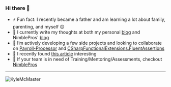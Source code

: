 ### Hi there 👋

- ⚡ Fun fact: I recently became a father and am learning a lot about family, parenting, and myself 😊
- 🔭 I currently write my thoughts at both my personal [blog](https://www.kylemcmaster.com/) and NimblePros' [blog](https://blog.nimblepros.com/)
- 👯 I’m actively developing a few side projects and looking to collaborate on [Payroll-Processor](https://github.com/KyleMcMaster/payroll-processor) and [CSharpFunctionalExtensions.FluentAssertions](https://github.com/NitroDevs/CSharpFunctionalExtensions.FluentAssertions)
- 📖 I recently found [this article](https://ardalis.com/clean-architecture-asp-net-core/) interesting
- 🎲 If your team is in need of Training/Mentoring/Assessments, checkout [NimblePros](https://nimblepros.com/)

<hr />

<p>
  <img align="center" src="https://github-readme-stats.vercel.app/api?username=KyleMcMaster&show_icons=true&theme=dark" alt="KyleMcMaster" />
<p/>

<!--
**KyleMcMaster/KyleMcMaster** is a ✨ _special_ ✨ repository because its `README.md` (this file) appears on your GitHub profile.

Here are some ideas to get you started:

- 🔭 I’m currently working on converting data layers frin EF to EF Core.
- 🌱 I’m currently learning something new everyday 
- 👯 I’m looking to collaborate on  [Payroll-Processor](https://github.com/KyleMcMaster/payroll-processor)
- 🤔 I’m looking for help with ...
- 💬 Ask me about ... 
- 📫 How to reach me: ...
- 😄 Pronouns: ...
- ⚡ Fun fact: ... 


  <img src="https://github-readme-streak-stats.herokuapp.com/?user=KyleMcMaster&theme=dark"> 
  #<br />

<p>
  <img src="https://gh-readme.herokuapp.com/graph?username=KyleMcMaster&theme=xcode&area_color=6bffb5&area=true">
</p>
-->
